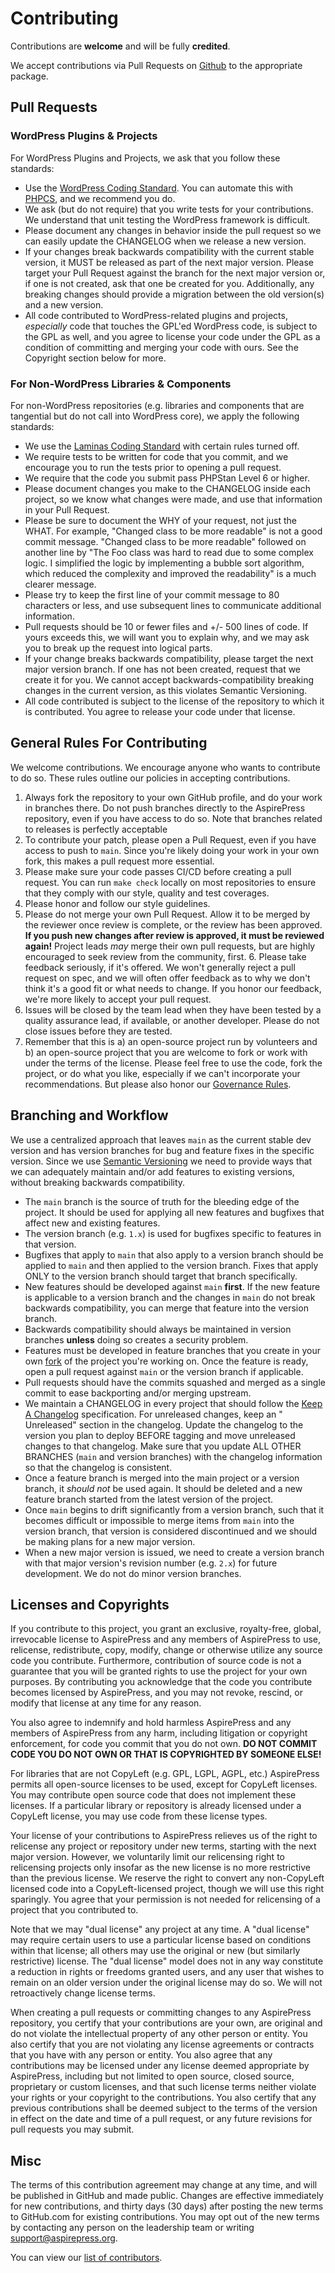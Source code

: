 # Contributing

Contributions are **welcome** and will be fully **credited**.

We accept contributions via Pull Requests on [Github](https://github.com/AspirePress) to the appropriate package.

## Pull Requests

### WordPress Plugins & Projects

For WordPress Plugins and Projects, we ask that you follow these standards:

- Use the [WordPress Coding Standard](https://developer.wordpress.org/coding-standards/wordpress-coding-standards/). You can automate this with [PHPCS](https://github.com/WordPress/WordPress-Coding-Standards), and we recommend you do.
- We ask (but do not require) that you write tests for your contributions. We understand that unit testing the WordPress framework is difficult.
- Please document any changes in behavior inside the pull request so we can easily update the CHANGELOG when we release a new version.
- If your changes break backwards compatibility with the current stable version, it MUST be released as part of the next major version. Please target your Pull Request against the branch for the next major version or, if one is not created, ask that one be created for you. Additionally, any breaking changes should provide a migration between the old version(s) and a new version.
- All code contributed to WordPress-related plugins and projects, _especially_ code that touches the GPL'ed WordPress code, is subject to the GPL as well, and you agree to license your code under the GPL as a condition of committing and merging your code with ours. See the Copyright section below for more.

### For Non-WordPress Libraries & Components

For non-WordPress repositories (e.g. libraries and components that are tangential but do not call into WordPress core),
we apply the following standards:

- We use the [Laminas Coding Standard](https://docs.laminas.dev/laminas-coding-standard/) with certain rules turned off.
- We require tests to be written for code that you commit, and we encourage you to run the tests prior to opening a pull request.
- We require that the code you submit pass PHPStan Level 6 or higher.
- Please document changes you make to the CHANGELOG inside each project, so we know what changes were made, and use that information in your Pull Request.
- Please be sure to document the WHY of your request, not just the WHAT. For example, "Changed class to be more readable" is not a good commit message. "Changed class to be more readable" followed on another line by "The Foo class was hard to read due to some complex logic. I simplified the logic by implementing a bubble sort algorithm, which reduced the complexity and improved the readability" is a much clearer message.
- Please try to keep the first line of your commit message to 80 characters or less, and use subsequent lines to communicate additional information.
- Pull requests should be 10 or fewer files and +/- 500 lines of code. If yours exceeds this, we will want you to explain why, and we may ask you to break up the request into logical parts.
- If your change breaks backwards compatibility, please target the next major version branch. If one has not been created, request that we create it for you. We cannot accept backwards-compatibility breaking changes in the current version, as this violates Semantic Versioning.
- All code contributed is subject to the license of the repository to which it is contributed. You agree to release your code under that license.

## General Rules For Contributing

We welcome contributions. We encourage anyone who wants to contribute to do so. These rules outline our policies in
accepting contributions.

1. Always fork the repository to your own GitHub profile, and do your work in branches there. Do not push branches directly to the AspirePress repository, even if you have access to do so. Note that branches related to releases is perfectly acceptable
2. To contribute your patch, please open a Pull Request, even if you have access to push to `main`. Since you're likely doing your work in your own fork, this makes a pull request more essential.
3. Please make sure your code passes CI/CD before creating a pull request. You can run `make check` locally on most repositories to ensure that they comply with our style, quality and test coverages.
4. Please honor and follow our style guidelines.
5. Please do not merge your own Pull Request. Allow it to be merged by the reviewer once review is complete, or the review has been approved. **If you push new changes after review is approved, it must be reviewed again!** Project leads _may_ merge their own pull requests, but are highly encouraged to seek review from the community, first. 6. Please take feedback seriously, if it's offered. We won't generally reject a pull request on spec, and we will often offer feedback as to why we don't think it's a good fit or what needs to change. If you honor our feedback, we're more likely to accept your pull request.
6. Issues will be closed by the team lead when they have been tested by a quality assurance lead, if available, or another developer. Please do not close issues before they are tested.
7. Remember that this is a) an open-source project run by volunteers and b) an open-source project that you are welcome to fork or work with under the terms of the license. Please feel free to use the code, fork the project, or do what you like, especially if we can't incorporate your recommendations. But please also honor our [Governance Rules](GOVERNANCE.md).

## Branching and Workflow

We use a centralized approach that leaves `main` as the current stable dev version and has version branches for bug and feature fixes in the specific version. Since we use [Semantic Versioning](https://semver.org/) we need to provide ways that we can adequately maintain and/or add features to existing versions, without breaking backwards compatibility.

- The `main` branch is the source of truth for the bleeding edge of the project. It should be used for applying all new features and bugfixes that affect new and existing features.
- The version branch (e.g. `1.x`) is used for bugfixes specific to features in that version.
- Bugfixes that apply to `main` that also apply to a version branch should be applied to `main` and then applied to the version branch. Fixes that apply ONLY to the version branch should target that branch specifically.
- New features should be developed against `main` **first**. If the new feature is applicable to a version branch and the changes in `main` do not break backwards compatibility, you can merge that feature into the version branch.
- Backwards compatibility should always be maintained in version branches **unless** doing so creates a security problem.
- Features must be developed in feature branches that you create in your own [fork](https://docs.github.com/en/pull-requests/collaborating-with-pull-requests/working-with-forks/fork-a-repo) of the project you're working on. Once the feature is ready, open a pull request against `main` or the version branch if applicable.
- Pull requests should have the commits squashed and merged as a single commit to ease backporting and/or merging upstream.
- We maintain a CHANGELOG in every project that should follow the [Keep A Changelog](https://keepachangelog.com/en/1.1.0/) specification. For unreleased changes, keep an " Unreleased" section in the changelog. Update the changelog to the version you plan to deploy BEFORE tagging and move unreleased changes to that changelog. Make sure that you update ALL OTHER BRANCHES (`main` and version branches) with the changelog information so that the changelog is consistent.
- Once a feature branch is merged into the main project or a version branch, it _should not_ be used again. It should be deleted and a new feature branch started from the latest version of the project.
- Once `main` begins to drift significantly from a version branch, such that it becomes difficult or impossible to merge items from `main` into the version branch, that version is considered discontinued and we should be making plans for a new major version.
- When a new major version is issued, we need to create a version branch with that major version's revision number (e.g. `2.x`) for future development. We do not do minor version branches.

## Licenses and Copyrights

If you contribute to this project, you grant an exclusive, royalty-free, global, irrevocable license to AspirePress and any members of AspirePress to use, relicense, redistribute, copy, modify, change or otherwise utilize any source code you contribute. Furthermore, contribution of source code is not a guarantee that you will be granted rights to use the project for your own purposes. By contributing you acknowledge that the code you contribute becomes licensed by AspirePress, and you may not revoke, rescind, or modify that license at any time for any reason.

You also agree to indemnify and hold harmless AspirePress and any members of AspirePress from any harm, including litigation or copyright enforcement, for code you commit that you do not own. **DO NOT COMMIT CODE YOU DO NOT OWN OR THAT IS COPYRIGHTED BY SOMEONE ELSE!**

For libraries that are not CopyLeft (e.g. GPL, LGPL, AGPL, etc.) AspirePress permits all open-source licenses to be used, except for CopyLeft licenses. You may contribute open source code that does not implement these licenses. If a particular library or repository is already licensed under a CopyLeft license, you may use code from these license types.

Your license of your contributions to AspirePress relieves us of the right to relicense any project or repository under new terms, starting with the next major version. However, we voluntarily limit our relicensing right to relicensing projects only insofar as the new license is no more restrictive than the previous license. We reserve the right to convert any non-CopyLeft licensed code into a CopyLeft-licensed project, though we will use this right sparingly. You agree that your permission is not needed for relicensing of a project that you contributed to.

Note that we may "dual license" any project at any time. A "dual license" may require certain users to use a particular license based on conditions within that license; all others may use the original or new (but similarly restrictive) license. The "dual license" model does not in any way constitute a reduction in rights or freedoms granted users, and any user that wishes to remain on an older version under the original license may do so. We will not retroactively change license terms.

When creating a pull requests or committing changes to any AspirePress repository, you certify that your contributions are your own, are original and do not violate the intellectual property of any other person or entity. You also certify that you are not violating any license agreements or contracts that you have with any person or entity. You also agree that any contributions may be licensed under any license deemed appropriate by AspirePress, including but not limited to open source, closed source, proprietary or custom licenses, and that such license terms neither violate your rights or your copyright to the contributions. You also certify that any previous contributions shall be deemed subject to the terms of the version in effect on the date and time of a pull request, or any future revisions for pull requests you may submit.

## Misc

The terms of this contribution agreement may change at any time, and will be published in GitHub and made public. Changes are effective immediately for new contributions, and thirty days (30 days) after posting the new terms to GitHub.com for existing contributions. You may opt out of the new terms by contacting any person on the leadership team or writing support@aspirepress.org.

You can view our [list of contributors](CREDITS.md).
